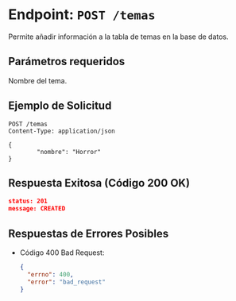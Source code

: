 # Endpoint: `POST /temas`

Permite añadir información a la tabla de temas en la base de datos.

## Parámetros requeridos

Nombre del tema.

## Ejemplo de Solicitud
```http
POST /temas
Content-Type: application/json

{
        "nombre": "Horror"
}
```

## Respuesta Exitosa (Código 200 OK)
```json
status: 201
message: CREATED
```

## Respuestas de Errores Posibles
- Código 400 Bad Request:

  ```json
  {
    "errno": 400,
    "error": "bad_request"
  }
  ```